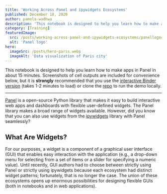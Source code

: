```yaml
---
title: 'Working Across Panel and ipywidgets Ecosystems'
published: December 18, 2020
author: pamela-wadhwa
description: 'This notebook is designed to help you learn how to make apps in Panel in about 15 minutes. Screenshots of cell outputs are included for convenience below, but it is strongly recommended that you use the interactive Binder version (takes 1-2 minutes to load) or by cloning the repo and running locally.'
category: [Training]
featuredImage:
  src: /posts/working-across-panel-and-ipywidgets-ecosystems/panellogo4x3.png
  alt: 'Panel logo'
hero:
  imageSrc: /posts/hero-paris.webp
  imageAlt: 'Data visualization of Paris city'
---
```


This notebook is designed to help you learn how to make apps in Panel in about
15 minutes. Screenshots of cell outputs are included for convenience below, but
it is **strongly** recommended that you use the
[interactive Binder version][demo binder] (takes 1-2 minutes to load) or 
clone the [repo][demo repo] to run the demo locally.

---

[Panel][panel site] is a open-source Python library that makes it easy to build
interactive web apps and dashboards with flexible user-defined widgets. The
Panel library makes a broad range of widgets available. However, did you know
that you can also use widgets from the [ipywidgets][ipywidgets docs] library
with Panel seamlessly?

## What Are Widgets?

For our purposes, a widget is a component of a graphical user interface (GUI)
that enables easy interaction with the application (e.g., a drop-down menu for
selecting from a set of items or a slider for specifying a numeric value). Until
recently, GUI authors had to choose between strictly using Panel or strictly
using ipywidgets because each ecosystem had distinct widget patterns;
fortunately, that is no longer the case. The union of these ecosystems opens up
enormous possibilities for designing flexible GUIs (both in notebooks and in web
applications).

[demo binder]: https://mybinder.org/v2/gh/Quansight/panel-ipywidgets/HEAD
[demo repo]: https://github.com/Quansight/panel-ipywidgets
[ipywidgets docs]: https://ipywidgets.readthedocs.io/en/latest/
[panel site]: https://panel.holoviz.org/index.html
